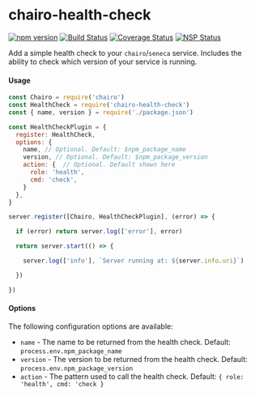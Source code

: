 # chairo-health-check

[![npm version](https://badge.fury.io/js/chairo-health-check.svg)](https://badge.fury.io/js/chairo-health-check)
[![Build Status](https://travis-ci.org/tribou/chairo-health-check.svg?branch=master)](https://travis-ci.org/tribou/chairo-health-check)
[![Coverage Status](https://coveralls.io/repos/github/tribou/chairo-health-check/badge.svg?branch=master)](https://coveralls.io/github/tribou/chairo-health-check?branch=master)
[![NSP Status](https://nodesecurity.io/orgs/tribou/projects/fc2fd7f1-5374-46d8-9f99-1cba3145e5aa/badge)](https://nodesecurity.io/orgs/tribou/projects/fc2fd7f1-5374-46d8-9f99-1cba3145e5aa)

Add a simple health check to your `chairo`/`seneca` service. Includes the ability to check which version of your service is running.

#### Usage

```js
const Chairo = require('chairo')
const HealthCheck = require('chairo-health-check')
const { name, version } = require('./package.json')

const HealthCheckPlugin = {
  register: HealthCheck,
  options: {
    name, // Optional. Default: $npm_package_name
    version, // Optional. Default: $npm_package_version
    action: {  // Optional. Default shown here
      role: 'health',
      cmd: 'check',
    }
  },
}

server.register([Chairo, HealthCheckPlugin], (error) => {

  if (error) return server.log(['error'], error)

  return server.start(() => {

    server.log(['info'], `Server running at: ${server.info.uri}`)

  })

})
```

#### Options

The following configuration options are available:

- `name` - The name to be returned from the health check. Default: `process.env.npm_package_name`
- `version` - The version to be returned from the health check. Default: `process.env.npm_package_version`
- `action` - The pattern used to call the health check. Default: `{ role: 'health', cmd: 'check }`
